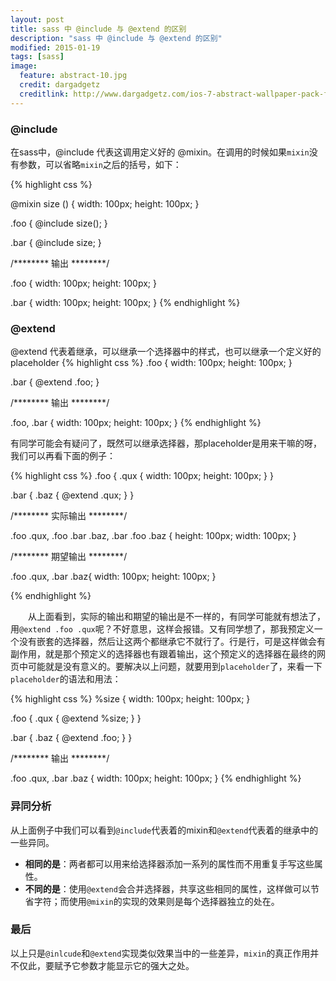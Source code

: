```yaml
---
layout: post
title: sass 中 @include 与 @extend 的区别
description: "sass 中 @include 与 @extend 的区别"
modified: 2015-01-19
tags: [sass]
image:
  feature: abstract-10.jpg
  credit: dargadgetz
  creditlink: http://www.dargadgetz.com/ios-7-abstract-wallpaper-pack-for-iphone-5-and-ipod-touch-retina/
---
```


### @include
在sass中，@include 代表这调用定义好的 @mixin。在调用的时候如果`mixin`没有参数，可以省略`mixin`之后的括号，如下：

<!-- more -->

{% highlight css %}

@mixin size () {
    width: 100px;
    height: 100px;
}

.foo {
    @include size();
}

.bar {
    @include size;
}

/******** 输出 ********/

.foo {
    width: 100px;
    height: 100px;
}

.bar {
    width: 100px;
    height: 100px;
}
{% endhighlight %}

### @extend 
@extend 代表着继承，可以继承一个选择器中的样式，也可以继承一个定义好的placeholder
{% highlight css %}
.foo {
    width: 100px;
    height: 100px;
}

.bar {
    @extend .foo;
}

/******** 输出 ********/

.foo, .bar {
    width: 100px;
    height: 100px;
}
{% endhighlight %}

有同学可能会有疑问了，既然可以继承选择器，那placeholder是用来干嘛的呀，我们可以再看下面的例子：

{% highlight css %}
.foo {
    .qux {
        width: 100px;
        height: 100px;
    }
}

.bar {
    .baz {
        @extend .qux;
    }
}

/******** 实际输出 ********/

.foo .qux, .foo .bar .baz, .bar .foo .baz {
    height: 100px;
    width: 100px; 
}

/******** 期望输出 ********/

.foo .qux, .bar .baz{
    width: 100px;
    height: 100px; 
}

{% endhighlight %}

&emsp;&emsp;从上面看到，实际的输出和期望的输出是不一样的，有同学可能就有想法了，用`@extend .foo .qux`呢？不好意思，这样会报错。又有同学想了，那我预定义一个没有嵌套的选择器，然后让这两个都继承它不就行了。行是行，可是这样做会有副作用，就是那个预定义的选择器也有跟着输出，这个预定义的选择器在最终的网页中可能就是没有意义的。要解决以上问题，就要用到`placeholder`了，来看一下`placeholder`的语法和用法：

{% highlight css %}
%size {
    width: 100px;
    height: 100px;
}

.foo {
    .qux {
        @extend %size;
    }
}

.bar {
    .baz {
        @extend .foo;
    }
}

/******** 输出 ********/

.foo .qux, .bar .baz {
    width: 100px;
    height: 100px;
}
{% endhighlight %}

### 异同分析
从上面例子中我们可以看到`@include`代表着的mixin和`@extend`代表着的继承中的一些异同。

* **相同的是**：两者都可以用来给选择器添加一系列的属性而不用重复手写这些属性。
* **不同的是**：使用`@extend`会合并选择器，共享这些相同的属性，这样做可以节省字符；而使用`@mixin`的实现的效果则是每个选择器独立的处在。

### 最后
以上只是`@inlcude`和`@extend`实现类似效果当中的一些差异，`mixin`的真正作用并不仅此，要赋予它参数才能显示它的强大之处。
